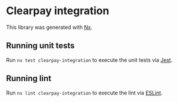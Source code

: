 # Clearpay integration

This library was generated with [Nx](https://nx.dev).

## Running unit tests

Run `nx test clearpay-integration` to execute the unit tests via [Jest](https://jestjs.io).

## Running lint

Run `nx lint clearpay-integration` to execute the lint via [ESLint](https://eslint.org/).
